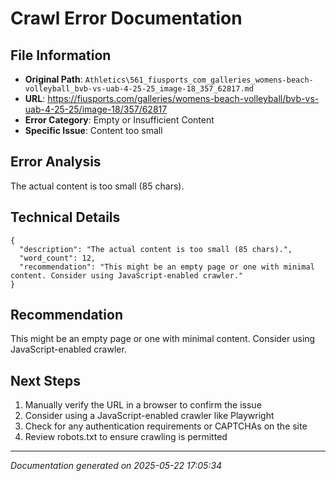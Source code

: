 # Crawl Error Documentation

## File Information
- **Original Path**: `Athletics\561_fiusports_com_galleries_womens-beach-volleyball_bvb-vs-uab-4-25-25_image-18_357_62817.md`
- **URL**: https://fiusports.com/galleries/womens-beach-volleyball/bvb-vs-uab-4-25-25/image-18/357/62817
- **Error Category**: Empty or Insufficient Content
- **Specific Issue**: Content too small

## Error Analysis
The actual content is too small (85 chars).

## Technical Details
```
{
  "description": "The actual content is too small (85 chars).",
  "word_count": 12,
  "recommendation": "This might be an empty page or one with minimal content. Consider using JavaScript-enabled crawler."
}
```

## Recommendation
This might be an empty page or one with minimal content. Consider using JavaScript-enabled crawler.

## Next Steps
1. Manually verify the URL in a browser to confirm the issue
2. Consider using a JavaScript-enabled crawler like Playwright
3. Check for any authentication requirements or CAPTCHAs on the site
4. Review robots.txt to ensure crawling is permitted

---
*Documentation generated on 2025-05-22 17:05:34*

